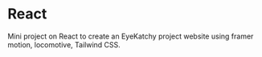 # React 
Mini project on React to create an EyeKatchy project website using framer motion, locomotive, Tailwind CSS.
